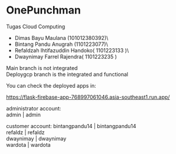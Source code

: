 # OnePunchman
Tugas Cloud Computing
- Dimas Bayu Maulana (101012380392)\
- Bintang Pandu Anugrah (1101223077)\
- Refaldzah Ihtifazuddin Handoko( 1101223133 )\
- Dwaynimay Farrel Rajendra( 1101223235 )

Main branch is not integrated\
Deploygcp branch is the integrated and functional


You can check the deployed apps in: 

https://flask-firebase-app-768997061046.asia-southeast1.run.app/

administrator account:\
admin | admin

customer account:
bintangpandu14 | bintangpandu14 \
refaldz | refaldz\
dwaynimay | dwaynimay\
wardota | wardota
